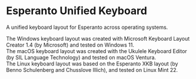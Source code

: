 # Esperanto Unified Keyboard
 A unified keyboard layout for Esperanto across operating systems.


<p>The Windows keyboard layout was created with Microsoft Keyboard Layout Creator 1.4 (by Microsoft) and tested on Windows 11.
</br>The macOS keyboard layout was created with the Ukulele Keyboard Editor (by SIL Language Technology) and tested on macOS Ventura.
</br>The Linux keyboard layout was based on the Esperanto XKB layout (by Benno Schulenberg and Chusslove Illich), and tested on Linux Mint 22.

